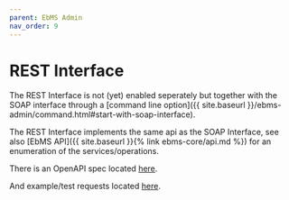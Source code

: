 ```yaml
---
parent: EbMS Admin
nav_order: 9
---
```


# REST Interface

The REST Interface is not (yet) enabled seperately but together with the SOAP interface through a [command line option]({{ site.baseurl }}/ebms-admin/command.html#start-with-soap-interface).

The REST Interface implements the same api as the SOAP Interface, see also [EbMS API]({{ site.baseurl }}{% link ebms-core/api.md %}) for an enumeration of the services/operations.

There is an OpenAPI spec located [here](https://github.com/eluinstra/ebms-core/blob/ebms-core-2.18.x/resources/test/ebms.yml).

And example/test requests located [here](https://github.com/eluinstra/ebms-core/blob/ebms-core-2.18.x/resources/test/ebms.rest).